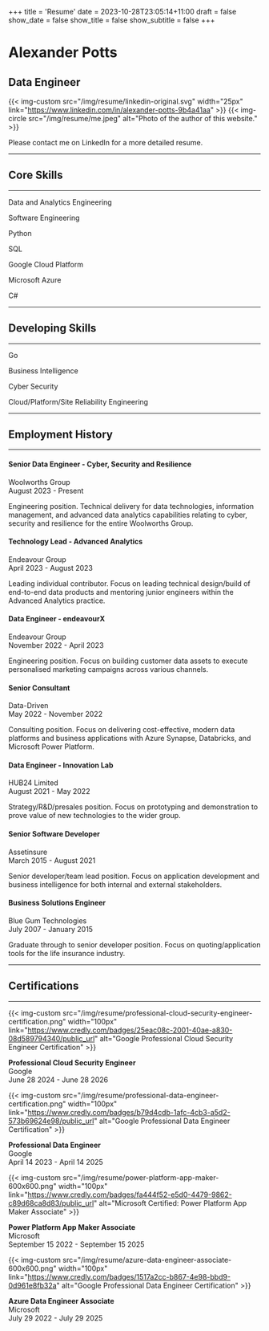 +++
title = 'Resume'
date = 2023-10-28T23:05:14+11:00
draft = false
show_date = false
show_title = false
show_subtitle = false
+++

# Alexander Potts
## Data Engineer

{{< img-custom src="/img/resume/linkedin-original.svg" width="25px" link="https://www.linkedin.com/in/alexander-potts-9b4a41aa" >}}
{{< img-circle src="/img/resume/me.jpeg" alt="Photo of the author of this website." >}}

Please contact me on LinkedIn for a more detailed resume.

---
## Core Skills
---
Data and Analytics Engineering

Software Engineering

Python

SQL

Google Cloud Platform

Microsoft Azure

C#

---
## Developing Skills
---
Go

Business Intelligence

Cyber Security

Cloud/Platform/Site Reliability Engineering

---
## Employment History
---
#### Senior Data Engineer - Cyber, Security and Resilience
Woolworths Group \
August 2023 - Present

Engineering position. Technical delivery for data technologies, information management, and advanced data analytics capabilities relating to cyber, security and resilience for the entire Woolworths Group.

#### Technology Lead - Advanced Analytics
Endeavour Group \
April 2023 - August 2023

Leading individual contributor. Focus on leading technical design/build of end-to-end data products and mentoring junior engineers within the Advanced Analytics practice.

#### Data Engineer - endeavourX
Endeavour Group \
November 2022 - April 2023

Engineering position. Focus on building customer data assets to execute personalised marketing campaigns across various channels.

#### Senior Consultant
Data-Driven \
May 2022 - November 2022

Consulting position. Focus on delivering cost-effective, modern data platforms and business applications with Azure Synapse, Databricks, and Microsoft Power Platform.

#### Data Engineer - Innovation Lab
HUB24 Limited \
August 2021 - May 2022

Strategy/R&D/presales position. Focus on prototyping and demonstration to prove value of new technologies to the wider group.

#### Senior Software Developer
Assetinsure \
March 2015 - August 2021

Senior developer/team lead position. Focus on application development and business intelligence for both internal and external stakeholders.

#### Business Solutions Engineer
Blue Gum Technologies \
July 2007 - January 2015

Graduate through to senior developer position. Focus on quoting/application tools for the life insurance industry.

---
## Certifications
---
{{< img-custom src="/img/resume/professional-cloud-security-engineer-certification.png" width="100px"
link="https://www.credly.com/badges/25eac08c-2001-40ae-a830-08d589794340/public_url" alt="Google Professional Cloud Security Engineer Certification" >}}

**Professional Cloud Security Engineer**  
Google  
June 28 2024 - June 28 2026  

{{< img-custom src="/img/resume/professional-data-engineer-certification.png" width="100px" link="https://www.credly.com/badges/b79d4cdb-1afc-4cb3-a5d2-573b69624e98/public_url" alt="Google Professional Data Engineer Certification" >}}

**Professional Data Engineer**  
Google  
April 14 2023 - April 14 2025  

{{< img-custom src="/img/resume/power-platform-app-maker-600x600.png" width="100px" link="https://www.credly.com/badges/fa444f52-e5d0-4479-9862-c89d68ca8d83/public_url" alt="Microsoft Certified: Power Platform App Maker Associate" >}}

**Power Platform App Maker Associate**  
Microsoft  
September 15 2022 - September 15 2025  

{{< img-custom src="/img/resume/azure-data-engineer-associate-600x600.png" width="100px" link="https://www.credly.com/badges/1517a2cc-b867-4e98-bbd9-0d961e8fb32a" alt="Google Professional Data Engineer Certification" >}}

**Azure Data Engineer Associate**  
Microsoft  
July 29 2022 - July 29 2025